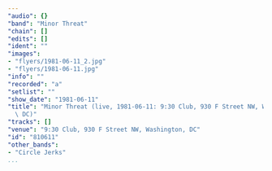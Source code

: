 ```yaml
---
"audio": {}
"band": "Minor Threat"
"chain": []
"edits": []
"ident": ""
"images":
- "flyers/1981-06-11_2.jpg"
- "flyers/1981-06-11.jpg"
"info": ""
"recorded": "a"
"setlist": ""
"show_date": "1981-06-11"
"title": "Minor Threat (live, 1981-06-11: 9:30 Club, 930 F Street NW, Washington,\
  \ DC)"
"tracks": []
"venue": "9:30 Club, 930 F Street NW, Washington, DC"
"id": "810611"
"other_bands":
- "Circle Jerks"
...
```

